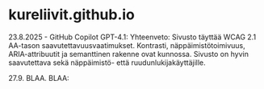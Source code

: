 # kureliivit.github.io


23.8.2025 - GitHub Copilot GPT-4.1:
Yhteenveto:
Sivusto täyttää WCAG 2.1 AA-tason saavutettavuusvaatimukset. Kontrasti, näppäimistötoimivuus, ARIA-attribuutit ja semanttinen rakenne ovat kunnossa. Sivusto on hyvin saavutettava sekä näppäimistö- että ruudunlukijakäyttäjille.


27.9. BLAA. BLAA:
